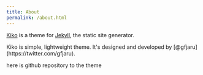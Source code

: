 ```yaml
---
title: About
permalink: /about.html
---
```


<p class="lead"><a href="http://github.com/gfjaru/Kiko">Kiko</a> is a theme for <a href="http://jekyllrb.com">Jekyll</a>, the static site generator.</p>

<p>Kiko is simple, lightweight theme. It's designed and developed by [@gfjaru](https://twitter.com/gfjaru).
</p>
<p> here is github repository to the theme


